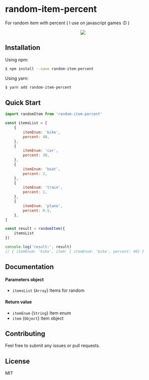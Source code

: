 # random-item-percent
For random item with percent ( I use on javascript games :D )

<p align="center">
    <a href="https://www.npmjs.com/package/random-item-percent">
        <img src="https://img.shields.io/npm/v/random-item-percent.svg" />
    </a>
</p>

## Installation
Using npm:

```sh
$ npm install --save random-item-percent
```

Using yarn:

```sh
$ yarn add random-item-percent
```

## Quick Start
```javascript
import randomItem from 'random-item-percent'

const itemsList = [
    {
        itemEnum: 'bike',
        percent: 40,
    },
    {
        itemEnum: 'car',
        percent: 30,
    },
    {
        itemEnum: 'boat',
        percent: 2,
    },
    {
        itemEnum: 'train',
        percent: 1,
    },
    {
        itemEnum: 'plane',
        percent: 0.5,
    },
]

const result = randomItem({
    itemsList
})

console.log('result:', result)
// { itemEnum: 'bike', item: { itemEnum: 'bike', percent: 40} }
```

## Documentation

#### Parameters object
* `itemsList` {`Array`} Items for random

#### Return value
* `itemEnum` {`String`} Item enum
* `item` {`Object`} Item object

## Contributing
Feel free to submit any issues or pull requests.

## License
MIT
